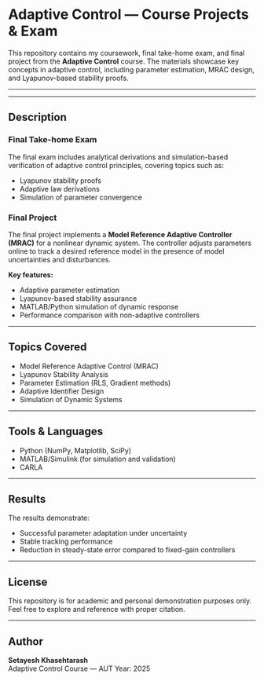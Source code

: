 # Adaptive Control — Course Projects & Exam

This repository contains my coursework, final take-home exam, and final project from the **Adaptive Control** course. The materials showcase key concepts in adaptive control, including parameter estimation, MRAC design, and Lyapunov-based stability proofs.

---

---

##  Description

###  Final Take-home Exam
The final exam includes analytical derivations and simulation-based verification of adaptive control principles, covering topics such as:
- Lyapunov stability proofs
- Adaptive law derivations
- Simulation of parameter convergence

###  Final Project
The final project implements a **Model Reference Adaptive Controller (MRAC)** for a nonlinear dynamic system. The controller adjusts parameters online to track a desired reference model in the presence of model uncertainties and disturbances.

**Key features:**
- Adaptive parameter estimation  
- Lyapunov-based stability assurance  
- MATLAB/Python simulation of dynamic response  
- Performance comparison with non-adaptive controllers  

---

##  Topics Covered
- Model Reference Adaptive Control (MRAC)
- Lyapunov Stability Analysis
- Parameter Estimation (RLS, Gradient methods)
- Adaptive Identifier Design
- Simulation of Dynamic Systems

---

##  Tools & Languages
- Python (NumPy, Matplotlib, SciPy)
- MATLAB/Simulink (for simulation and validation)
- CARLA
---

##  Results
The results demonstrate:
- Successful parameter adaptation under uncertainty  
- Stable tracking performance  
- Reduction in steady-state error compared to fixed-gain controllers  

---

##  License
This repository is for academic and personal demonstration purposes only.  
Feel free to explore and reference with proper citation.

---

##  Author
**Setayesh Khasehtarash**  
Adaptive Control Course — AUT 
Year: 2025  

